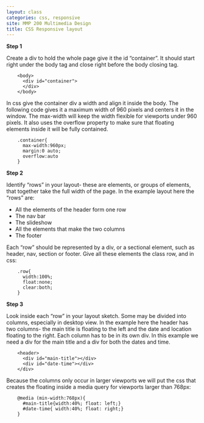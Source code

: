```yaml
---
layout: class
categories: css, responsive
site: MMP 200 Multimedia Design
title: CSS Responsive layout
---
```

**Step 1**

Create a div to hold the whole page give it the id “container”. It should start right under the body tag and close right before the body closing tag.

        <body>
          <div id="container">
          </div>
        </body>

In css give the container div a width and align it inside the body. The following code gives it a maximum width of 960 pixels and centers it in the window. The max-width will keep the width flexible for viewports under 960 pixels. It also uses the overflow property to make sure that floating elements inside it will be fully contained.

        .container{
          max-width:960px;
          margin:0 auto;
          overflow:auto
        }
        
**Step 2**

Identify “rows” in your layout- these are elements, or groups of elements, that together take the full width of the page. In the example layout here the “rows” are:

- All the elements of the header form one row
- The nav bar
- The slideshow
- All the elements that make the two columns
- The footer

Each “row” should be represented by a div, or a sectional element, such as header, nav, section or footer. Give all these elements the class row, and in css:

        .row{
          width:100%;
          float:none;
          clear:both;
        }

**Step 3**

Look inside each “row” in your layout sketch. Some may be divided into columns, especially in desktop view. In the example here the header has two columns- the main title is floating to the left and the date and location floating to the right. Each column has to be in its own div. In this example we need a div for the main title and a div for both the dates and time.

        <header>
          <div id="main-title"></div>
          <div id="date-time"></div>
        </div>
        
Because the columns only occur in larger viewports we will put the css that creates the floating inside a media query for viewports larger than 768px:

        @media (min-width:768px){
          #main-title{width:40%; float: left;}
          #date-time{ width:40%; float: right;}
        }
